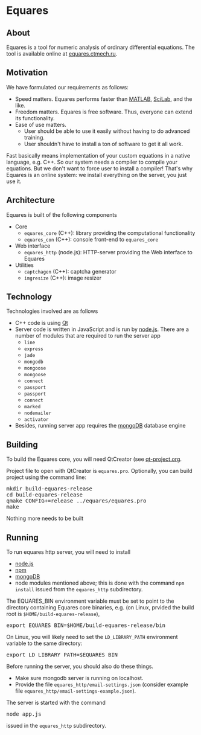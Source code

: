 # Equares

## About

Equares is a tool for numeric analysis of ordinary differential equations.
The tool is available online at [equares.ctmech.ru](http://equares.ctmech.ru).

## Motivation

We have formulated our requirements as follows:
* Speed matters. Equares performs faster than
  [MATLAB](http://www.mathworks.com/products/matlab/),
  [SciLab](http://www.scilab.org/), and the like.
* Freedom matters. Equares is free software. Thus, everyone can extend its functionality.
* Ease of use matters.
  * User should be able to use it easily without having to do advanced training.
  * User shouldn't have to install a ton of software to get it all work.

Fast basically means implementation of your custom equations in a native language, e.g. C++. So our system needs a compiler to compile your equations.
But we don't want to force user to install a compiler! That's why Equares is an online system: we install everything on the server, you just use it.


## Architecture

Equares is built of the following components
* Core
  * ```equares_core``` (C++): library providing the computational functionality
  * ```equares_con``` (C++): console front-end to ```equares_core```
* Web interface
  * ```equares_http``` (node.js): HTTP-server providing the Web interface to Equares
* Utilities
  * ```captchagen``` (C++): captcha generator
  * ```imgresize``` (C++): image resizer

## Technology
Technologies involved are as follows
* C++ code is using [Qt](http://qt-project.org/)
* Server code is written in JavaScript and is run by [node.js](http://nodejs.org/). There are a number of modules that are required to run the server app
  *  ```line```
  *  ```express```
  *  ```jade```
  *  ```mongodb```
  *  ```mongoose```
  *  ```mongoose```
  *  ```connect```
  *  ```passport```
  *  ```passport```
  *  ```connect```
  *  ```marked```
  *  ```nodemailer```
  *  ```activator```
* Besides, running server app requires the [mongoDB](http://www.mongodb.org/) database engine

## Building
To build the Equares core, you will need QtCreator (see [qt-project.org](http://qt-project.org/).

Project file to open with QtCreator is ```equares.pro```.
Optionally, you can build project using the command line:
<pre>
mkdir build-equares-release
cd build-equares-release
qmake CONFIG+=release ../equares/equares.pro
make
</pre>

Nothing more needs to be built

## Running
To run equares http server, you will need to install
* [node.js](http://nodejs.org/)
* [npm](https://www.npmjs.org/)
* [mongoDB](http://www.mongodb.org/)
* node modules mentioned above; this is done with the command ```npm install``` issued from the ```equares_http``` subdirectory.

The EQUARES_BIN environment variable must be set to point to the directory containing Equares core binaries, e.g. (on Linux, prvided
the build root is ```$HOME/build-equares-release```),
<pre>
export EQUARES_BIN=$HOME/build-equares-release/bin
</pre>
On Linux, you will likely need to set the ```LD_LIBRARY_PATH``` environment variable to the same directory:
<pre>
export LD_LIBRARY_PATH=$EQUARES_BIN
</pre>

Before running the server, you should also do these things.
* Make sure mongodb server is running on localhost.
* Provide the file ```equares_http/email-settings.json``` (consider example file ```equares_http/email-settings-example.json```).

The server is started with the command
<pre>
node app.js
</pre>
issued in the ```equares_http``` subdirectory.

